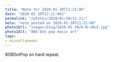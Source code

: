 ```yaml
---
title: "Note for 2020-01-30T11:21:06"
date: "2020-01-29T22:21:06Z"
permalink: "/photos/2020/01/30/11-21/"
meta: "note posted on 2020-01-30T11:21:06"
photo1Url: "images/blog/2020-01-30/b-N-uNiX.jpg"
photo1Alt: "808 Dot pop music art"
tags:
- miscellaneous
---
```


808DotPop on hard repeat.
